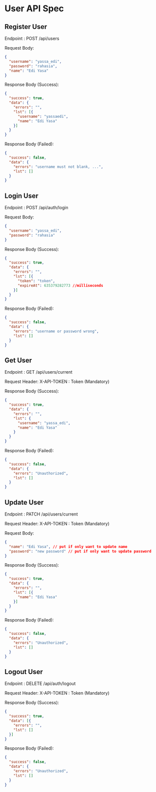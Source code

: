 # User API Spec

## Register User
Endpoint : POST /api/users

Request Body:

```json
{
  "username": "yassa_edi",
  "password": "rahasia",
  "name": "Edi Yasa"
}
```

Response Body (Success):

```json
{
  "success": true,
  "data": {
    "errors": "",
    "lst": [{
      "username": "yassaedi",
      "name": "Edi Yasa"
    }]
  }
}
```

Response Body (Failed):

```json
{
  "success": false,
  "data": {
    "errors": "username must not blank, ...",
    "lst": []
  }
}
```

## Login User
Endpoint : POST /api/auth/login

Request Body:

```json
{
  "username": "yassa_edi",
  "password": "rahasia"
}
```

Response Body (Success):

```json
{
  "success": true,
  "data": {
    "errors": "",
    "lst": [{
      "token": "token",
      "expireAt": 635379282773 //milliseconds
    }]
  }
}
```

Response Body (Failed):

```json
{
  "success": false,
  "data": {
    "errors": "username or password wrong",
    "lst": []
  }
}
```

## Get User
Endpoint : GET /api/users/current

Request Header:
X-API-TOKEN : Token (Mandatory)

Response Body (Success):

```json
{
  "success": true,
  "data": {
    "errors": "",
    "lst": {
      "username": "yassa_edi",
      "name": "Edi Yasa"
    }
  }
}
```

Response Body (Failed):

```json
{
  "success": false,
  "data": {
    "errors": "Unauthorized",
    "lst": []
  }
}
```

## Update User
Endpoint : PATCH /api/users/current

Request Header:
X-API-TOKEN : Token (Mandatory)

Request Body:

```json
{
  "name": "Edi Yasa", // put if only want to update name
  "password": "new password" // put if only want to update password
}
```

Response Body (Success):

```json
{
  "success": true,
  "data": {
    "errors": "",
    "lst": [{
      "name": "Edi Yasa"
    }]
  }
}
```

Response Body (Failed):

```json
{
  "success": false,
  "data": {
    "errors": "Unauthorized",
    "lst": []
  }
}
```

## Logout User
Endpoint : DELETE /api/auth/logout

Request Header:
X-API-TOKEN : Token (Mandatory)

Response Body (Success):

```json
{
  "success": true,
  "data": [{
    "errors": "",
    "lst": []
  }]
}
```

Response Body (Failed):

```json
{
  "success": false,
  "data": {
    "errors": "Unauthorized",
    "lst": []
  }
}
```